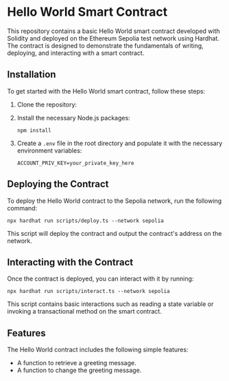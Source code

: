 # Hello World Smart Contract

This repository contains a basic Hello World smart contract developed with Solidity and deployed on the Ethereum Sepolia test network using Hardhat. The contract is designed to demonstrate the fundamentals of writing, deploying, and interacting with a smart contract.

## Installation

To get started with the Hello World smart contract, follow these steps:

1. Clone the repository:

2. Install the necessary Node.js packages:
   ```
   npm install
   ```

3. Create a `.env` file in the root directory and populate it with the necessary environment variables:
   ```plaintext
   ACCOUNT_PRIV_KEY=your_private_key_here
   ```

## Deploying the Contract

To deploy the Hello World contract to the Sepolia network, run the following command:
```
npx hardhat run scripts/deploy.ts --network sepolia
```
This script will deploy the contract and output the contract's address on the network.

## Interacting with the Contract

Once the contract is deployed, you can interact with it by running:
```
npx hardhat run scripts/interact.ts --network sepolia
```
This script contains basic interactions such as reading a state variable or invoking a transactional method on the smart contract.

## Features

The Hello World contract includes the following simple features:
- A function to retrieve a greeting message.
- A function to change the greeting message.
